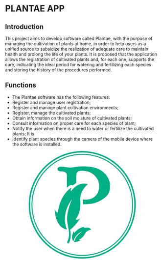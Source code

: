 # PLANTAE APP

## Introduction

 This project aims to develop software called Plantae, with the purpose of managing the cultivation of plants at home, in order to help users as a unified source to subsidize the realization of adequate care to maintain health and prolong the life of your plants.
 It is proposed that the application allows the registration of cultivated plants and, for each one, supports the care, indicating the ideal period for watering and fertilizing each species and storing the history of the procedures performed.

## Functions
 - The Plantae software has the following features:
 - Register and manage user registration;
 - Register and manage plant cultivation environments;
 - Register, manage the cultivated plants;
 - Obtain information on the soil moisture of cultivated plants;
 - Consult information on proper care for each species of plant;
 - Notify the user when there is a need to water or fertilize the cultivated plants; It is
 - Identify plant species through the camera of the mobile device where the software is installed.

<p align="center">
  <img src="assets\icons\plantae-icon.png" width="350" title="Icon">
</p>
